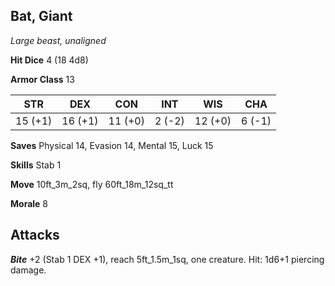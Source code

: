 ## Bat, Giant

*Large beast, unaligned*

**Hit Dice** 4 (18 4d8)

**Armor Class** 13

| STR     | DEX     | CON     | INT     | WIS     | CHA     |
|---------|---------|---------|---------|---------|---------|
| 15 (+1) | 16 (+1) | 11 (+0) |  2 (-2) | 12 (+0) |  6 (-1) |

**Saves** Physical 14, Evasion 14, Mental 15, Luck 15

**Skills** Stab 1

**Move** 10ft\_3m\_2sq, fly 60ft\_18m\_12sq\_tt

**Morale** 8

## Attacks

***Bite*** +2 (Stab 1 DEX +1), reach 5ft\_1.5m\_1sq, one creature. Hit: 1d6+1 piercing damage.

